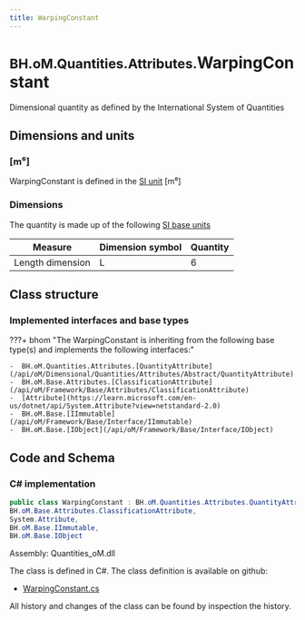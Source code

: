 ```yaml
---
title: WarpingConstant
---
```


# <small>BH.oM.Quantities.Attributes.</small>**WarpingConstant**

Dimensional quantity as defined by the International System of Quantities

## Dimensions and units

### [m⁶]

WarpingConstant is defined in the [SI unit](https://bhom.xyz/documentation/BHoM_oM/BHoM-Units-conventions/) [m⁶]

### Dimensions

The quantity is made up of the following [SI base units](https://en.wikipedia.org/wiki/SI_base_unit)

| Measure        | Dimension symbol | Quantity |
|------------------|--------|----------|
| Length dimension |  L  |6  |


## Class structure

### Implemented interfaces and base types

???+ bhom "The WarpingConstant is inheriting from the following base type(s) and implements the following interfaces:"

    -  BH.oM.Quantities.Attributes.[QuantityAttribute](/api/oM/Dimensional/Quantities/Attributes/Abstract/QuantityAttribute)
    -  BH.oM.Base.Attributes.[ClassificationAttribute](/api/oM/Framework/Base/Attributes/ClassificationAttribute)
    -  [Attribute](https://learn.microsoft.com/en-us/dotnet/api/System.Attribute?view=netstandard-2.0)
    -  BH.oM.Base.[IImmutable](/api/oM/Framework/Base/Interface/IImmutable)
    -  BH.oM.Base.[IObject](/api/oM/Framework/Base/Interface/IObject)




## Code and Schema

### C# implementation

``` C# title="C#"
public class WarpingConstant : BH.oM.Quantities.Attributes.QuantityAttribute,
BH.oM.Base.Attributes.ClassificationAttribute,
System.Attribute,
BH.oM.Base.IImmutable,
BH.oM.Base.IObject
```

Assembly: Quantities_oM.dll

The class is defined in C#. The class definition is available on github:

- [WarpingConstant.cs](https://github.com/BHoM/BHoM/blob/develop/Quantities_oM/Attributes\WarpingConstant.cs)

All history and changes of the class can be found by inspection the history.
